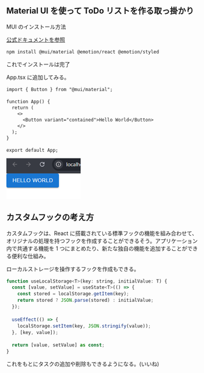 ## Material UI を使って ToDo リストを作る取っ掛かり

MUI のインストール方法

[公式ドキュメントを参照
](https://mui.com/material-ui/getting-started/installation/)

```bash
npm install @mui/material @emotion/react @emotion/styled
```

これでインストールは完了

App.tsx に追加してみる。

```tsx
import { Button } from "@mui/material";

function App() {
  return (
    <>
      <Button variant="contained">Hello World</Button>
    </>
  );
}

export default App;
```

![alt text](readmeimage/image.png)

## カスタムフックの考え方

カスタムフックは、React に搭載されている標準フックの機能を組み合わせて、オリジナルの処理を持つフックを作成することができるそう。アプリケーション内で共通する機能を 1 つにまとめたり、新たな独自の機能を追加することができる便利な仕組み。

ローカルストレージを操作するフックを作成もできる。

```jsx
function useLocalStorage<T>(key: string, initialValue: T) {
  const [value, setValue] = useState<T>(() => {
    const stored = localStorage.getItem(key);
    return stored ? JSON.parse(stored) : initialValue;
  });

  useEffect(() => {
    localStorage.setItem(key, JSON.stringify(value));
  }, [key, value]);

  return [value, setValue] as const;
}
```

これをもとにタスクの追加や削除もできるようになる。(いいね)
